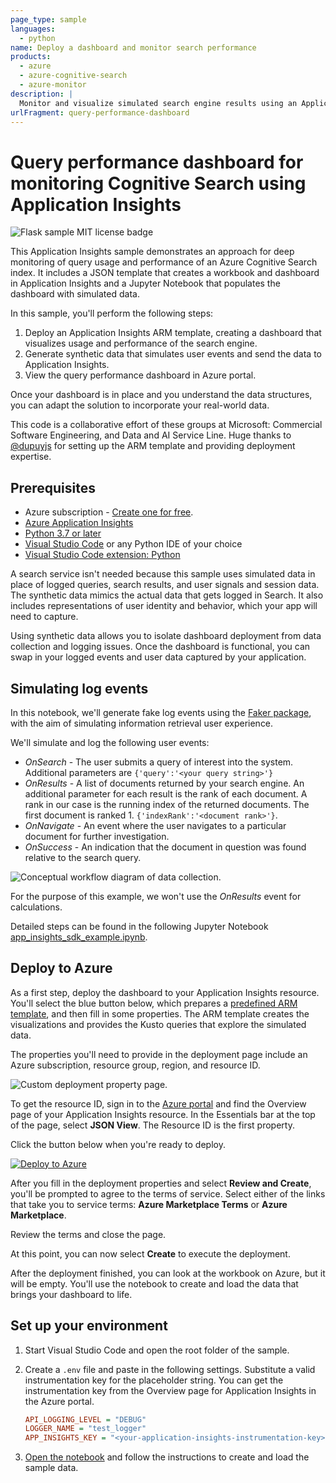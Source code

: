 ```yaml
---
page_type: sample
languages:
  - python
name: Deploy a dashboard and monitor search performance
products:
  - azure
  - azure-cognitive-search
  - azure-monitor
description: |
  Monitor and visualize simulated search engine results using an Application Insights dashboard. This sample uses a Jupyter Notebook to generate simulated log data to simulate search engine user experience
urlFragment: query-performance-dashboard
---
```


# Query performance dashboard for monitoring Cognitive Search using Application Insights

![Flask sample MIT license badge](https://img.shields.io/badge/license-MIT-green.svg)

This Application Insights sample demonstrates an approach for deep monitoring of query usage and performance of an Azure Cognitive Search index. It includes a JSON template that creates a workbook and dashboard in Application Insights and a Jupyter Notebook that populates the dashboard with simulated data.

In this sample, you'll perform the following steps:

1. Deploy an Application Insights ARM template, creating a dashboard that visualizes usage and performance of the search engine.
1. Generate synthetic data that simulates user events and send the data to Application Insights.
1. View the query performance dashboard in Azure portal.

Once your dashboard is in place and you understand the data structures, you can adapt the solution to incorporate your real-world data.

This code is a collaborative effort of these groups at Microsoft: Commercial Software Engineering, and Data and AI Service Line. Huge thanks to [@dupuyjs](https://github.com/dupuyjs) for setting up the ARM template and providing deployment expertise.

## Prerequisites

* Azure subscription - [Create one for free](https://azure.microsoft.com/free/).
* [Azure Application Insights](https://docs.microsoft.com/azure/azure-monitor/app/create-new-resource)
* [Python 3.7 or later](https://www.python.org/downloads/)
* [Visual Studio Code](https://code.visualstudio.com/Download) or any Python IDE of your choice
* [Visual Studio  Code extension: Python](https://marketplace.visualstudio.com/items?itemName=ms-python.python)

A search service isn't needed because this sample uses simulated data in place of logged queries, search results, and user signals and session data. The synthetic data mimics the actual data that gets logged in Search. It also includes representations of user identity and behavior, which your app will need to capture.

Using synthetic data allows you to isolate dashboard deployment from data collection and logging issues. Once the dashboard is functional, you can swap in your logged events and user data captured by your application.

## Simulating log events

In this notebook, we'll generate fake log events using the [Faker package](https://pypi.org/project/Faker/), with the aim of simulating information retrieval user experience.

We'll simulate and log the following user events:

* *OnSearch* - The user submits a query of interest into the system. Additional parameters are `{'query':'<your query string>'}`
* *OnResults* - A list of documents returned by your search engine. An additional parameter for each result is the rank of each document.
A rank in our case is the running index of the returned documents. The first document is ranked 1. `{'indexRank':'<document rank>'}`.
* *OnNavigate* - An event where the user navigates to a particular document for further investigation.
* *OnSuccess* - An indication that the document in question was found relative to the search query.

![Conceptual workflow diagram of data collection.](./images/search_funnel.png)

For the purpose of this example, we won't use the *OnResults* event for calculations.

Detailed steps can be found in the following Jupyter Notebook [app_insights_sdk_example.ipynb](notebooks/app_insights_sdk_example.ipynb).
  
## Deploy to Azure

As a first step, deploy the dashboard to your Application Insights resource. You'll select the blue button below, which prepares a [predefined ARM template](/src/arm/dashboard.template.json), and then fill in some properties. The ARM template creates the visualizations and provides the Kusto queries that explore the simulated data.

The properties you'll need to provide in the deployment page include an Azure subscription, resource group, region, and resource ID. 

![Custom deployment property page.](images/custom-deployment.png)

To get the resource ID, sign in to the [Azure portal](https://portal.azure.com ) and find the Overview page of your Application Insights resource. In the Essentials bar at the top of the page, select **JSON View**. The Resource ID is the first property.

Click the button below when you're ready to deploy.

[![Deploy to Azure](https://aka.ms/deploytoazurebutton)](https://portal.azure.com/#create/Microsoft.Template/uri/https%3A%2F%2Fraw.githubusercontent.com%2FAzure-Samples%2Fazure-samples-search-evaluation%2Fmain%2Fsrc%2Farm%2Fdashboard.template.json)

After you fill in the deployment properties and select **Review and Create**, you'll be prompted to agree to the terms of service. Select either of the links that take you to service terms: **Azure Marketplace Terms** or **Azure Marketplace**.

Review the terms and close the page.

At this point, you can now select **Create** to execute the deployment.

After the deployment finished, you can look at the workbook on Azure, but it will be empty. You'll use the notebook to create and load the data that brings your dashboard to life.

## Set up your environment

1. Start Visual Studio Code and open the root folder of the sample.

1. Create a `.env` file and paste in the following settings. Substitute a valid instrumentation key for the placeholder string. You can get the instrumentation key from the Overview page for Application Insights in the Azure portal.

   ```ini
   API_LOGGING_LEVEL = "DEBUG"
   LOGGER_NAME = "test_logger"
   APP_INSIGHTS_KEY = "<your-application-insights-instrumentation-key>"
   ```

1. [Open the notebook](/notebooks/app_insights_sdk_example.ipynb) and follow the instructions to create and load the sample data.

